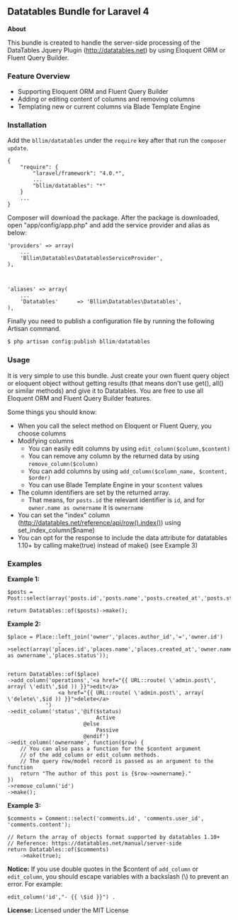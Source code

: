 ## Datatables Bundle for Laravel 4

**About**

This bundle is created to handle the server-side processing of the DataTables Jquery Plugin (http://datatables.net) by using Eloquent ORM or Fluent Query Builder.

### Feature Overview
- Supporting Eloquent ORM and Fluent Query Builder
- Adding or editing content of columns and removing columns
- Templating new or current columns via Blade Template Engine


### Installation

Add the `bllim/datatables` under the `require` key after that run the `composer update`.

    {
        "require": {
            "laravel/framework": "4.0.*",
            ...
            "bllim/datatables": "*"
        }
        ...
    }

Composer will download the package. After the package is downloaded, open "app/config/app.php" and add the service provider and alias as below:

    'providers' => array(
        ...
        'Bllim\Datatables\DatatablesServiceProvider',
    ),



    'aliases' => array(
        ...
        'Datatables'      => 'Bllim\Datatables\Datatables',
    ),

Finally you need to publish a configuration file by running the following Artisan command.

```php
$ php artisan config:publish bllim/datatables
```

### Usage

It is very simple to use this bundle. Just create your own fluent query object or eloquent object without getting results (that means don't use get(), all() or similar methods) and give it to Datatables.
You are free to use all Eloquent ORM and Fluent Query Builder features.

Some things you should know:
- When you call the select method on Eloquent or Fluent Query, you choose columns
- Modifying columns
    - You can easily edit columns by using `edit_column($column,$content)`
    - You can remove any column by the returned data by using `remove_column($column)`
    - You can add columns by using `add_column($column_name, $content, $order)`
    - You can use Blade Template Engine in your `$content` values
- The column identifiers are set by the returned array.
    - That means, for `posts.id` the relevant identifier is `id`, and for `owner.name as ownername` it is `ownername`
- You can set the "index" column (http://datatables.net/reference/api/row().index()) using set_index_column($name)
- You can opt for the response to include the data attribute for datatables 1.10+ by calling make(true) instead of make() (see Example 3)


### Examples

**Example 1:**

    $posts = Post::select(array('posts.id','posts.name','posts.created_at','posts.status'));

    return Datatables::of($posts)->make();


**Example 2:**

    $place = Place::left_join('owner','places.author_id','=','owner.id')
                    ->select(array('places.id','places.name','places.created_at','owner.name as ownername','places.status'));


    return Datatables::of($place)
    ->add_column('operations','<a href="{{ URL::route( \'admin.post\', array( \'edit\',$id )) }}">edit</a>
                    <a href="{{ URL::route( \'admin.post\', array( \'delete\',$id )) }}">delete</a>
                ')
    ->edit_column('status','@if($status)
                                Active
                            @else
                                Passive
                            @endif')
    ->edit_column('ownername', function($row) {
        // You can also pass a function for the $content argument
        // of the add_column or edit_column methods.
        // The query row/model record is passed as an argument to the function
        return "The author of this post is {$row->ownername}."
    })
    ->remove_column('id')
    ->make();

**Example 3:**

    $comments = Comment::select('comments.id', 'comments.user_id', 'comments.content');
    
    // Return the array of objects format supported by datatables 1.10+
    // Reference: https://datatables.net/manual/server-side
    return Datatables::of($comments)
        ->make(true);

**Notice:** If you use double quotes in the $content of `add_column` or `edit_column`, you should escape variables with a backslash (\\) to prevent an error. For example:

    edit_column('id',"- {{ \$id }}") .


**License:** Licensed under the MIT License
